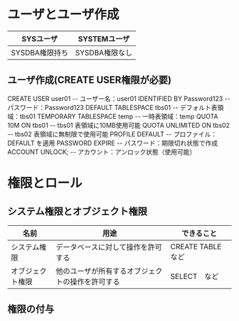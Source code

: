 # ユーザとユーザ作成

| SYSユーザ     | SYSTEMユーザ  |
| ---------- | ---------- |
| SYSDBA権限持ち | SYSDBA権限なし |
## ユーザ作成(CREATE USER権限が必要)

CREATE USER user01                                  -- ユーザー名：user01
  IDENTIFIED BY Password123                 -- パスワード：Password123
  DEFAULT TABLESPACE tbs01                 -- デフォルト表領域：tbs01
  TEMPORARY TABLESPACE temp          -- 一時表領域：temp
  QUOTA 10M ON tbs01                               -- tbs01 表領域に10MB使用可能
  QUOTA UNLIMITED ON tbs02                -- tbs02 表領域に無制限で使用可能
  PROFILE DEFAULT                                      -- プロファイル：DEFAULT を適用
  PASSWORD EXPIRE                                    -- パスワード：期限切れ状態で作成
  ACCOUNT UNLOCK;                                   -- アカウント：アンロック状態（使用可能）

# 権限とロール

## システム権限とオブジェクト権限

| 名前       | 用途                       | できること           |
| -------- | ------------------------ | --------------- |
| システム権限   | データベースに対して操作を許可する        | CREATE TABLE　など |
| オブジェクト権限 | 他のユーザが所有するオブジェクトの操作を許可する | SELECT　など       |
## 権限の付与


